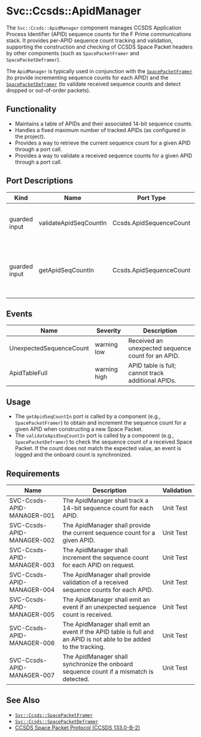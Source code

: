 # Svc::Ccsds::ApidManager

The `Svc::Ccsds::ApidManager` component manages CCSDS Application Process Identifier (APID) sequence counts for the F Prime communications stack. It provides per-APID sequence count tracking and validation, supporting the construction and checking of CCSDS Space Packet headers by other components (such as `SpacePacketFramer` and `SpacePacketDeframer`).

The `ApidManager` is typically used in conjunction with the [`SpacePacketFramer`](../../SpacePacketFramer/docs/sdd.md) (to provide incrementing sequence counts for each APID) and the [`SpacePacketDeframer`](../../SpacePacketDeframer/docs/sdd.md) (to validate received sequence counts and detect dropped or out-of-order packets).

## Functionality

- Maintains a table of APIDs and their associated 14-bit sequence counts.
- Handles a fixed maximum number of tracked APIDs (as configured in the project).
- Provides a way to retrieve the current sequence count for a given APID through a port call.
- Provides a way to validate a received sequence counts for a given APID through a port call.

## Port Descriptions

| Kind            | Name                  | Port Type                | Description                                                                 |
|-----------------|-----------------------|--------------------------|-----------------------------------------------------------------------------|
| guarded input   | validateApidSeqCountIn| Ccsds.ApidSequenceCount  | Validates a received sequence count for a given APID.                       |
| guarded input   | getApidSeqCountIn     | Ccsds.ApidSequenceCount  | Returns and increments the sequence count for a given APID.                 |

## Events

| Name                   | Severity      | Description                                                                 |
|------------------------|---------------|-----------------------------------------------------------------------------|
| UnexpectedSequenceCount| warning low   | Received an unexpected sequence count for an APID.                          |
| ApidTableFull          | warning high  | APID table is full; cannot track additional APIDs.                          |

## Usage

- The `getApidSeqCountIn` port is called by a component (e.g., `SpacePacketFramer`) to obtain and increment the sequence count for a given APID when constructing a new Space Packet.
- The `validateApidSeqCountIn` port is called by a component (e.g., `SpacePacketDeframer`) to check the sequence count of a received Space Packet. If the count does not match the expected value, an event is logged and the onboard count is synchronized.

## Requirements

| Name                              | Description                                                                 | Validation           |
|-----------------------------------|-----------------------------------------------------------------------------|----------------------|
| SVC-Ccsds-APID-MANAGER-001         | The ApidManager shall track a 14-bit sequence count for each APID.          | Unit Test            |
| SVC-Ccsds-APID-MANAGER-002         | The ApidManager shall provide the current sequence count for a given APID.  | Unit Test            |
| SVC-Ccsds-APID-MANAGER-003         | The ApidManager shall increment the sequence count for each APID on request.| Unit Test            |
| SVC-Ccsds-APID-MANAGER-004         | The ApidManager shall provide validation of a received sequence counts for each APID.  | Unit Test |
| SVC-Ccsds-APID-MANAGER-005         | The ApidManager shall emit an event if an unexpected sequence count is received.| Unit Test        |
| SVC-Ccsds-APID-MANAGER-006         | The ApidManager shall emit an event if the APID table is full and an APID is not able to be added to the tracking. | Unit Test |
| SVC-Ccsds-APID-MANAGER-007         | The ApidManager shall synchronize the onboard sequence count if a mismatch is detected.| Unit Test   |

## See Also

- [`Svc::Ccsds::SpacePacketFramer`](../../SpacePacketFramer/docs/sdd.md)
- [`Svc::Ccsds::SpacePacketDeframer`](../../SpacePacketDeframer/docs/sdd.md)
- [CCSDS Space Packet Protocol (CCSDS 133.0-B-2)](https://public.ccsds.org/Pubs/133x0b2e1.pdf)
